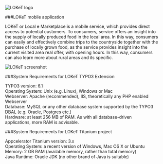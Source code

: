 ![LOKeT logo](http://loket.agenda.si/fileadmin/user_upload/loket_ikona.png)

###LOKeT mobile application

LOKeT or Local e Marketplace is a mobile service, which provides direct access to potential customers. To consumers, service offers an insight into the supply of locally produced food in the local area. In this way, consumers can easily and effectively combine trips to the countryside together with the purchase of locally grown food, as the service provides insight into the current visited area real offer, with opening hours. In this way, consumers can also learn more about rural areas and its specific.


![LOKeT screenshot](http://loket.agenda.si/fileadmin/user_upload/Screenshot_LOKeT_1.png)


###System Requirements for LOKeT TYPO3 Extension

TYPO3 version: 6.1<br />
Operating System: Unix (e.g. Linux), Windows or Mac<br />
Webserver: Apache (recommended), IIS, theoretically any PHP enabled Webserver<br />
Database: MySQL or any other database system supported by the TYPO3 DBAL (e.g. Oracle, Postgres etc.)<br />
Hardware: at least 256 MB of RAM. As with all database-driven applications, more RAM is advisable.<br />


###System Requirements for LOKeT Titanium project

Appcelerator Titanium version: 3.x<br />
Operating System: a recent version of Windows, Mac OS X or Ubuntu<br />
Memory: 2 GB RAM (available memory, rather than total memory)<br />
Java Runtime: Oracle JDK (no other brand of Java is suitable)<br />